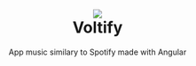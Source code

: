<div align="center">
  <h1>
    <img src="https://res.cloudinary.com/tecninja-awesome/image/upload/v1538764500/voltify-ng/vf-logo.png">
    <br>
      Voltify
    <br>
  </h1>
  <p>App music similary to Spotify made with Angular</p>
</div>

